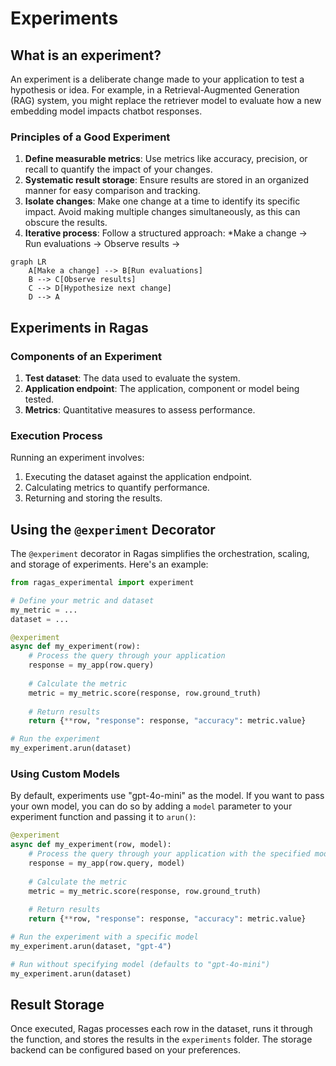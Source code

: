 # Experiments

## What is an experiment?

An experiment is a deliberate change made to your application to test a hypothesis or idea. For example, in a Retrieval-Augmented Generation (RAG) system, you might replace the retriever model to evaluate how a new embedding model impacts chatbot responses.

### Principles of a Good Experiment

1. **Define measurable metrics**: Use metrics like accuracy, precision, or recall to quantify the impact of your changes.
2. **Systematic result storage**: Ensure results are stored in an organized manner for easy comparison and tracking.
3. **Isolate changes**: Make one change at a time to identify its specific impact. Avoid making multiple changes simultaneously, as this can obscure the results.
4. **Iterative process**: Follow a structured approach: *Make a change → Run evaluations → Observe results →
```mermaid
graph LR
    A[Make a change] --> B[Run evaluations]
    B --> C[Observe results]
    C --> D[Hypothesize next change]
    D --> A
```

## Experiments in Ragas

### Components of an Experiment

1. **Test dataset**: The data used to evaluate the system.
2. **Application endpoint**: The application, component or model being tested.
3. **Metrics**: Quantitative measures to assess performance.

### Execution Process

Running an experiment involves:

1. Executing the dataset against the application endpoint.
2. Calculating metrics to quantify performance.
3. Returning and storing the results.

## Using the `@experiment` Decorator

The `@experiment` decorator in Ragas simplifies the orchestration, scaling, and storage of experiments. Here's an example:

```python
from ragas_experimental import experiment

# Define your metric and dataset
my_metric = ...
dataset = ...

@experiment
async def my_experiment(row):
    # Process the query through your application
    response = my_app(row.query)
    
    # Calculate the metric
    metric = my_metric.score(response, row.ground_truth)
    
    # Return results
    return {**row, "response": response, "accuracy": metric.value}

# Run the experiment
my_experiment.arun(dataset)
```

### Using Custom Models

By default, experiments use "gpt-4o-mini" as the model. If you want to pass your own model, you can do so by adding a `model` parameter to your experiment function and passing it to `arun()`:

```python
@experiment
async def my_experiment(row, model):
    # Process the query through your application with the specified model
    response = my_app(row.query, model)
    
    # Calculate the metric
    metric = my_metric.score(response, row.ground_truth)
    
    # Return results
    return {**row, "response": response, "accuracy": metric.value}

# Run the experiment with a specific model
my_experiment.arun(dataset, "gpt-4")

# Run without specifying model (defaults to "gpt-4o-mini")
my_experiment.arun(dataset)
```

## Result Storage

Once executed, Ragas processes each row in the dataset, runs it through the function, and stores the results in the `experiments` folder. The storage backend can be configured based on your preferences.